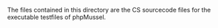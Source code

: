 The files contained in this directory are the CS sourcecode files for the executable testfiles of phpMussel.

